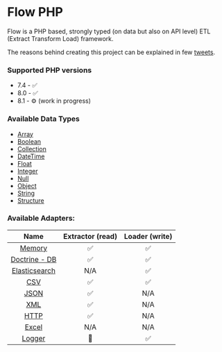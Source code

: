 # Flow PHP 

Flow is a PHP based, strongly typed (on data but also on API level) ETL (Extract Transform Load) framework. 

The reasons behind creating this project can be explained in few [tweets](https://twitter.com/norbert_tech/status/1484863793280786439?s=21). 

### Supported PHP versions

* 7.4 - ✅
* 8.0 - ✅
* 8.1 - ⚙ (work in progress)

### Available Data Types

* [Array](https://github.com/flow-php/etl/blob/1.x/src/Flow/ETL/Row/Entry/ArrayEntry.phpp)
* [Boolean](https://github.com/flow-php/etl/blob/1.x/src/Flow/ETL/Row/Entry/BooleanEntry.php)
* [Collection](https://github.com/flow-php/etl/blob/1.x/src/Flow/ETL/Row/Entry/CollectionEntry.php)
* [DateTime](https://github.com/flow-php/etl/blob/1.x/src/Flow/ETL/Row/Entry//DateTimeEntry.php)
* [Float](https://github.com/flow-php/etl/blob/1.x/src/Flow/ETL/Row/Entry/FloatEntry.php)
* [Integer](https://github.com/flow-php/etl/blob/1.x/src/Flow/ETL/Row/Entry/IntegerEntry.php)
* [Null](https://github.com/flow-php/etl/blob/1.x/src/Flow/ETL/Row/Entry/NullEntry.php)
* [Object](https://github.com/flow-php/etl/blob/1.x/src/Flow/ETL/Row/Entry/ObjectEntry.php)
* [String](https://github.com/flow-php/etl/blob/1.x/src/Flow/ETL/Row/Entry/StringEntry.php)
* [Structure](https://github.com/flow-php/etl/blob/1.x/src/Flow/ETL/Row/Entry/StructureEntry.php)

### Available Adapters: 

<table style="text-align:center">
<thead>
  <tr>
    <th>Name</th>
    <th>Extractor (read)</th>
    <th>Loader (write)</th>
  </tr>
</thead>
<tbody>
  <tr>
      <td><a href="https://github.com/flow-php/etl-adapter-memory">Memory</a></td>
      <td>✅</td>
      <td>✅</td>
  </tr>
  <tr>
      <td><a href="https://github.com/flow-php/etl-adapter-doctrine">Doctrine - DB</a></td>
      <td>✅</td>
      <td>✅</td>
  </tr>
  <tr>
      <td><a href="https://github.com/flow-php/etl-adapter-elasticsearch">Elasticsearch</a></td>
      <td>N/A</td>
      <td>✅</td>
  </tr>
  <tr>
      <td><a href="https://github.com/flow-php/etl-adapter-csv">CSV</a></td>
      <td>✅</td>
      <td>✅</td>
  </tr>
  <tr>
      <td><a href="https://github.com/flow-php/etl-adapter-json">JSON</a></td>
      <td>✅</td>
      <td>N/A</td>
  </tr>
  <tr>
      <td><a href="https://github.com/flow-php/etl-adapter-xml">XML</a></td>
      <td>✅</td>
      <td>N/A</td>
  </tr>
  <tr>
      <td><a href="https://github.com/flow-php/etl-adapter-http">HTTP</a></td>
      <td>✅</td>
      <td>N/A</td>
  </tr>
  <tr>
      <td><a href="#">Excel</a></td>
      <td>N/A</td>
      <td>N/A</td>
  </tr>
  <tr>
      <td><a href="https://github.com/flow-php/etl-adapter-logger">Logger</a></td>
      <td>🚫</td>
      <td>✅</td>
  </tr>
</tbody>
</table>

